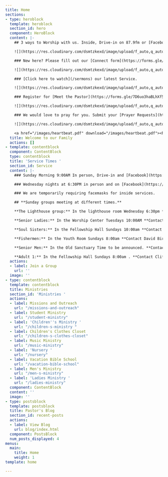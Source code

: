 ```yaml
---
title: Home
sections:
- type: heroblock
  template: heroblock
  section_id: hero
  component: HeroBlock
  content: |-
    ## 3 ways to Worship with us. Inside, Drive-in on 87.9fm or [Facebook Live](https://www.facebook.com/groups/FBCBronson/) all at 9:00 AM Sundays

    ![](https://res.cloudinary.com/dsmtzkexd/image/upload/f_auto,q_auto/v1598367752/IMG_2343.png)

    ### New here? Please fill out our [Connect form](https://forms.gle/651RQkxsmr3C6CMV8)

    ![](https://res.cloudinary.com/dsmtzkexd/image/upload/f_auto,q_auto/v1598367068/IMG_2346.png)

    ### [Click here to watch](/sermons) our latest Service.

    ![](https://res.cloudinary.com/dsmtzkexd/image/upload/f_auto,q_auto/v1598367071/IMG_2347.png)

    ### Register for [Meet the Pastor](https://forms.gle/7D6uo3haBLhXf56L6) today

    ![](https://res.cloudinary.com/dsmtzkexd/image/upload/f_auto,q_auto/v1598367061/IMG_2348.png)

    ### We would love to pray for you. Submit your [Prayer Requests](https://forms.gle/duinCZesEGRo8xDs9) here

    ![](https://res.cloudinary.com/dsmtzkexd/image/upload/f_auto,q_auto/v1598367066/IMG_2349.png)

    <a href="/images/heartbeat.pdf" download="/images/heartbeat.pdf"><h3>Click here to download our latest Newsletter</h3></a>
  title: Welcome to our Family
  actions: []
- template: contentblock
  component: ContentBlock
  type: contentblock
  title: 'Service Times '
  section_id: Service
  content: |-
    ### Sunday Morning 9:00AM In person, Drive-in and [Facebook](https://www.facebook.com/groups/FBCBronson/)

    ### Wednesday nights at 6:30PM in person and on [Facebook](https://www.facebook.com/groups/FBCBronson/)

    ### We are temporarily requiring facemasks for inside services.

    ## **Sunday groups meeting at different times.**

    **The Lighthouse group:** In the lighthouse room Wednesday 6:30pm **Contact Danny Sprague for more info:** 352-221-4847

    **Senior Ladies:** In the Worship Center Tuesdays 10:00AM **Contact Sonja Simmons for more info:** 352-538-0398

    **Soul Sisters:** In the Fellowship Hall Sundays 10:00am **Contact Candy Dean for more info:** 352-214-0015

    **Fishermen:** In the Youth Room Sundays 8:00am **Contact David Bird for more info:** 352-572-2674

    **Senior Men:** In the Old Sanctuary Time to be announced. **Contact Steve Bird for more info:** 352-817-4711

    **Adult 1:** In the Fellowship Hall Sundays 8:00am . **Contact Cliff Norris for more info:** 352-538-7609
  actions:
  - label: Join a Group
    url: ''
  image: ''
- type: contentblock
  template: contentblock
  title: Ministries
  section_id: 'Ministries '
  actions:
  - label: Missions and Outreach
    url: "/missions-and-outreach"
  - label: Student Ministry
    url: "/student-ministry"
  - label: 'Children''s Ministry '
    url: "/children-s-ministry "
  - label: Children's Clothes Closet
    url: "/children-s-clothes-closet"
  - label: Music Ministry
    url: "/music-ministry"
  - label: 'Nursery '
    url: "/nursery"
  - label: Vacation Bible School
    url: "/vacation-bible-school"
  - label: Men's Ministry
    url: "/men-s-ministry"
  - label: 'Ladies Ministry '
    url: "/ladies-ministry"
  component: ContentBlock
  content: ''
  image: ''
- type: postsblock
  template: postsblock
  title: Pastor's Blog
  section_id: recent-posts
  actions:
  - label: View Blog
    url: blog/index.html
  component: PostsBlock
  num_posts_displayed: 4
menus:
  main:
    title: Home
    weight: 1
template: home

---
```

